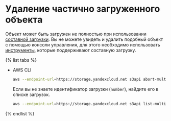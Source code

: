 # Удаление частично загруженного объекта

Объект может быть загружен не полностью при использовании [составной загрузки](../../concepts/multipart.md). Вы не можете увидеть и удалить подобный объект с помощью консоли управления, для этого необходимо использовать [инструменты](../../instruments/index.md), которые поддерживают составную загрузку.

{% list tabs %}

- AWS CLI

  ```bash
  aws --endpoint-url=https://storage.yandexcloud.net s3api abort-multipart-upload --bucket <bucket-name> --key <key> --upload-id <number>
  ```

  Если вы не знаете идентификатор загрузки (`number`), найдите его в списке загрузок.

  ```bash
  aws --endpoint-url=https://storage.yandexcloud.net s3api list-multipart-uploads --bucket <bucket-name>
  ```

{% endlist %}